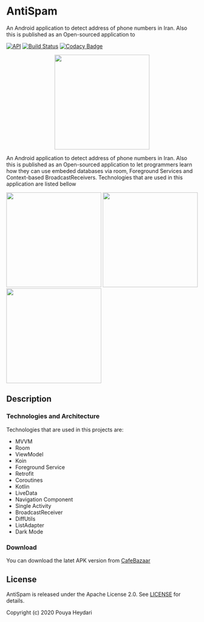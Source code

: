 # AntiSpam
An Android application to detect address of phone numbers in Iran. Also this is published as an Open-sourced application to 

[![API](https://img.shields.io/badge/API-21%2B-brightgreen.svg?style=flat)](https://android-arsenal.com/api?level=21)
[![Build Status](https://travis-ci.org/SirLordPouya/AntiSpam.svg?branch=master)](https://travis-ci.org/SirLordPouya/AntiSpam)
[![Codacy Badge](https://app.codacy.com/project/badge/Grade/09f2b1b06a6a40a2b6e97a638d3caa6c)](https://www.codacy.com/manual/SirLordPouya/AntiSpam?utm_source=github.com&amp;utm_medium=referral&amp;utm_content=SirLordPouya/AntiSpam&amp;utm_campaign=Badge_Grade)
<p align="center">
<img src="https://raw.githubusercontent.com/SirLordPouya/AntiSpam/master/pics/icon.png" width="250">
</p>

An Android application to detect address of phone numbers in Iran. Also this is published as an Open-sourced application to let programmers learn how they can use embeded databases via room, Foreground Services and Context-based BroadcastReceivers.
Technologies that are used in this application are listed bellow

<img src="https://raw.githubusercontent.com/SirLordPouya/AntiSpam/master/pics/Screenshot_1.png" width="250"> <img src="https://raw.githubusercontent.com/SirLordPouya/AntiSpam/master/pics/Screenshot_2.png" width="250"> <img src="https://raw.githubusercontent.com/SirLordPouya/AntiSpam/master/pics/Screenshot_3.png" width="250">

## Description

### Technologies and Architecture

Technologies that are used in this projects are:

*   MVVM
*   Room
*   ViewModel
*   Koin
*   Foreground Service
*   Retrofit
*   Coroutines
*   Kotlin
*   LiveData
*   Navigation Component
*   Single Activity
*   BroadcastReceiver
*   DiffUtils
*   ListAdapter
*   Dark Mode

### Download

You can download the latet APK version from [CafeBazaar](https://cafebazaar.ir/app/ir.apptune.antispam)

## License

AntiSpam is released under the Apache License 2.0. See [LICENSE](https://github.com/SirLordPouya/AntiSpam/blob/master/LICENSE.md) for details.

Copyright (c) 2020 Pouya Heydari
